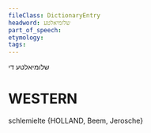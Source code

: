 ```yaml
---
fileClass: DictionaryEntry
headword: שלומיאלטע
part_of_speech: 
etymology: 
tags: 
---
```

שלומיאלטע
די

WESTERN
========

schlemielte {HOLLAND, Beem, Jerosche}